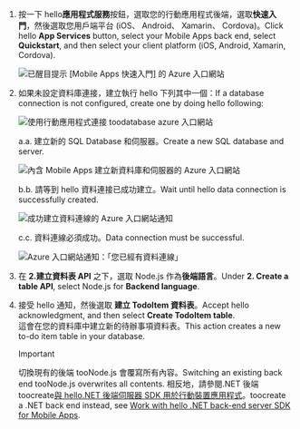 
1. <span data-ttu-id="ab7ad-101">按一下 hello**應用程式服務**按鈕，選取您的行動應用程式後端，選取**快速入門**，然後選取您用戶端平台 (iOS、 Android、 Xamarin、 Cordova)。</span><span class="sxs-lookup"><span data-stu-id="ab7ad-101">Click hello **App Services** button, select your Mobile Apps back end, select **Quickstart**, and then select your client platform (iOS, Android, Xamarin, Cordova).</span></span>

    ![已醒目提示 [Mobile Apps 快速入門] 的 Azure 入口網站][quickstart]

2. <span data-ttu-id="ab7ad-103">如果未設定資料庫連接，建立執行 hello 下列其中一個：</span><span class="sxs-lookup"><span data-stu-id="ab7ad-103">If a database connection is not configured, create one by doing hello following:</span></span>

    ![使用行動應用程式連接 toodatabase azure 入口網站][connect]

    <span data-ttu-id="ab7ad-105">a.</span><span class="sxs-lookup"><span data-stu-id="ab7ad-105">a.</span></span> <span data-ttu-id="ab7ad-106">建立新的 SQL Database 和伺服器。</span><span class="sxs-lookup"><span data-stu-id="ab7ad-106">Create a new SQL database and server.</span></span>

    ![內含 Mobile Apps 建立新資料庫和伺服器的 Azure 入口網站][server]

    <span data-ttu-id="ab7ad-108">b.</span><span class="sxs-lookup"><span data-stu-id="ab7ad-108">b.</span></span> <span data-ttu-id="ab7ad-109">請等到 hello 資料連接已成功建立。</span><span class="sxs-lookup"><span data-stu-id="ab7ad-109">Wait until hello data connection is successfully created.</span></span>

    ![成功建立資料連線的 Azure 入口網站通知][notification]

    <span data-ttu-id="ab7ad-111">c.</span><span class="sxs-lookup"><span data-stu-id="ab7ad-111">c.</span></span> <span data-ttu-id="ab7ad-112">資料連線必須成功。</span><span class="sxs-lookup"><span data-stu-id="ab7ad-112">Data connection must be successful.</span></span>

    ![Azure 入口網站通知：「您已經有資料連線」][already-connection]

3. <span data-ttu-id="ab7ad-114">在 **2.建立資料表 API** 之下，選取 Node.js 作為**後端語言**。</span><span class="sxs-lookup"><span data-stu-id="ab7ad-114">Under **2. Create a table API**, select Node.js for **Backend language**.</span></span> 
 
4. <span data-ttu-id="ab7ad-115">接受 hello 通知，然後選取 **建立 TodoItem 資料表**。</span><span class="sxs-lookup"><span data-stu-id="ab7ad-115">Accept hello acknowledgment, and then select **Create TodoItem table**.</span></span>  
    <span data-ttu-id="ab7ad-116">這會在您的資料庫中建立新的待辦事項資料表。</span><span class="sxs-lookup"><span data-stu-id="ab7ad-116">This action creates a new to-do item table in your database.</span></span> 

    >[!IMPORTANT]
    > <span data-ttu-id="ab7ad-117">切換現有的後端 tooNode.js 會覆寫所有內容。</span><span class="sxs-lookup"><span data-stu-id="ab7ad-117">Switching an existing back end tooNode.js overwrites all contents.</span></span> <span data-ttu-id="ab7ad-118">相反地，請參閱.NET 後端 toocreate[與 hello.NET 後端伺服器 SDK 用於行動裝置應用程式][instructions]。</span><span class="sxs-lookup"><span data-stu-id="ab7ad-118">toocreate a .NET back end instead, see [Work with hello .NET back-end server SDK for Mobile Apps][instructions].</span></span>

<!-- Images. -->
[quickstart]: ./media/app-service-mobile-configure-new-backend/quickstart.png
[connect]: ./media/app-service-mobile-configure-new-backend/connect-to-bd.png
[notification]: ./media/app-service-mobile-configure-new-backend/notification-data-connection-create.png
[server]: ./media/app-service-mobile-configure-new-backend/create-new-server.png
[already-connection]: ./media/app-service-mobile-configure-new-backend/already-connection.png

<!-- URLs -->
[instructions]: ../articles/app-service-mobile/app-service-mobile-dotnet-backend-how-to-use-server-sdk.md#create-app

